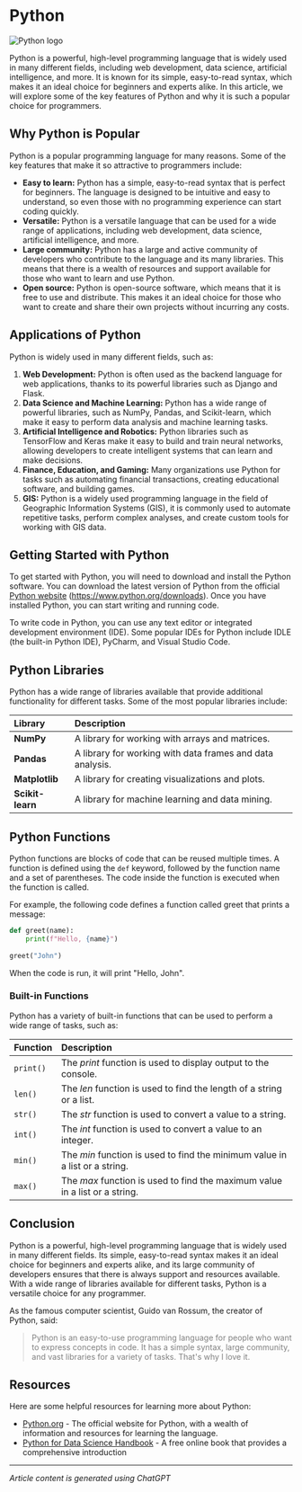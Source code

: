 
# Python

![Python logo](https://www.python.org/static/img/python-logo@2x.png)

Python is a powerful, high-level programming language that is widely used in many different fields,
including web development, data science, artificial intelligence, and more. It is known for its simple,
easy-to-read syntax, which makes it an ideal choice for beginners and experts alike. In this article,
we will explore some of the key features of Python and why it is such a popular choice for programmers.  

## Why Python is Popular  

Python is a popular programming language for many reasons. Some of the key features that make
it so attractive to programmers include:  

+ **Easy to learn:** Python has a simple, easy-to-read syntax that is perfect for beginners. The language is designed to be intuitive and easy to understand, so even those with no programming experience can start coding quickly.
+ **Versatile:** Python is a versatile language that can be used for a wide range of applications, including web development, data science, artificial intelligence, and more.
+ **Large community:** Python has a large and active community of developers who contribute to the language and its many libraries. This means that there is a wealth of resources and support available for those who want to learn and use Python.
+ **Open source:** Python is open-source software, which means that it is free to use and distribute. This makes it an ideal choice for those who want to create and share their own projects without incurring any costs.  

## Applications of Python  

Python is widely used in many different fields, such as:  

1. **Web Development:** Python is often used as the backend language for web applications, thanks to its powerful libraries such as Django and Flask.
2. **Data Science and Machine Learning:** Python has a wide range of powerful libraries, such as NumPy, Pandas, and Scikit-learn, which make it easy to perform data analysis and machine learning tasks.
3. **Artificial Intelligence and Robotics:** Python libraries such as TensorFlow and Keras make it easy to build and train neural networks, allowing developers to create intelligent systems that can learn and make decisions.
4. **Finance, Education, and Gaming:** Many organizations use Python for tasks such as automating financial transactions, creating educational software, and building games.
5. **GIS:** Python is a widely used programming language in the field of Geographic Information Systems (GIS), it is commonly used to automate repetitive tasks, perform complex analyses, and create custom tools for working with GIS data.

## Getting Started with Python  

To get started with Python, you will need to download and install the Python software. You can download the latest version of Python from the official [Python website](https://www.python.org/downloads) (https://www.python.org/downloads). Once you have installed Python, you can start writing and running code.  

To write code in Python, you can use any text editor or integrated development environment (IDE). Some popular IDEs for Python include IDLE (the built-in Python IDE), PyCharm, and Visual Studio Code.  

## Python Libraries  

Python has a wide range of libraries available that provide additional functionality for different tasks. Some of the most popular libraries include:  

| **Library**      | **Description** |
| :-----------     | :-----------    |
| **NumPy**        | A library for working with arrays and matrices. |
| **Pandas**       | A library for working with data frames and data analysis. |
| **Matplotlib**   | A library for creating visualizations and plots. |
| **Scikit-learn** | A library for machine learning and data mining. |

## Python Functions  

Python functions are blocks of code that can be reused multiple times. A function is defined using the `def` keyword, followed by the function name and a set of parentheses. The code inside the function is executed when the function is called.  

For example, the following code defines a function called greet that prints a message:  

```py
def greet(name):
    print(f"Hello, {name}")
    
greet("John")
```
When the code is run, it will print "Hello, John".  

### Built-in Functions  

Python has a variety of built-in functions that can be used to perform a wide range of tasks, such as:  

| **Function**      | **Description** |
| :------------     | :-----------    |
| `print()`         | The *print* function is used to display output to the console. |
| `len()`           | The *len* function is used to find the length of a string or a list. |
| `str()`           | The *str* function is used to convert a value to a string. |
| `int()`           | The *int* function is used to convert a value to an integer. |
| `min()`           | The *min* function is used to find the minimum value in a list or a string. |
| `max()`           | The *max* function is used to find the maximum value in a list or a string. |

## Conclusion  

Python is a powerful, high-level programming language that is widely used in many different fields. Its simple, easy-to-read syntax makes it an ideal choice for beginners and experts alike, and its large community of developers ensures that there is always support and resources available. With a wide range of libraries available for different tasks, Python is a versatile choice for any programmer.  

As the famous computer scientist, Guido van Rossum, the creator of Python, said:  

> <span style="color:gray">Python is an easy-to-use programming language for people who want to express concepts in code. It has a simple syntax, large community, and vast libraries for a variety of tasks. That's why I love it.<span>  

## Resources  

Here are some helpful resources for learning more about Python:  

- [Python.org](https://www.python.org) - The official website for Python, with a wealth of information and resources for learning the language.
- [Python for Data Science Handbook](https://jakevdp.github.io/PythonDataScienceHandbook) - A free online book that provides a comprehensive introduction

---   

*Article content is generated using ChatGPT*